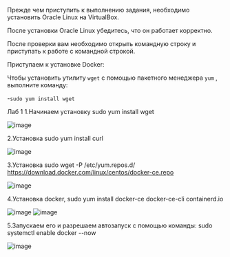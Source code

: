 Прежде чем приступить к выполнению задания, необходимо установить Oracle Linux на VirtualBox.

После установки Oracle Linux убедитесь, что он работает корректно.

После проверки вам необходимо открыть командную строку и приступать к работе с командной строкой.

Приступаем к установке Docker:

Чтобы установить утилиту `wget` с помощью пакетного менеджера `yum` , выполните команду:

-`sudo yum install wget`

Лаб 1
1.Начинаем установку sudo yum install wget

![image](https://github.com/user-attachments/assets/21ee432b-11fe-4bbd-9e57-c80567a52b6e)

2.Установка sudo yum install curl

![image](https://github.com/user-attachments/assets/3d7833ab-8b79-406c-ad23-4566b7b4b0d3)

3.Установка sudo wget -P /etc/yum.repos.d/ https://download.docker.com/linux/centos/docker-ce.repo

![image](https://github.com/user-attachments/assets/29ebcbbd-9be4-4e96-a215-38f94f7fc218)

4.Установка docker, sudo yum install docker-ce docker-ce-cli containerd.io

![image](https://github.com/user-attachments/assets/44734710-688b-4c0b-bd85-6cfed88917d6)
![image](https://github.com/user-attachments/assets/ecd0ce93-e16c-41d4-bb5e-72bc8bdbedf6)

5.Запускаем его и разрешаем автозапуск с помощью команды: sudo systemctl enable docker --now

![image](https://github.com/user-attachments/assets/b3441a4c-069d-4aa8-8b58-06d0fc20eeec)

